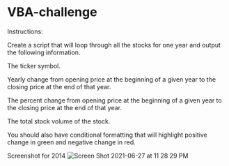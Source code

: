 # VBA-challenge

Instructions:

Create a script that will loop through all the stocks for one year and output the following information.

The ticker symbol.

Yearly change from opening price at the beginning of a given year to the closing price at the end of that year.

The percent change from opening price at the beginning of a given year to the closing price at the end of that year.

The total stock volume of the stock.

You should also have conditional formatting that will highlight positive change in green and negative change in red.


Screenshot for 2014
![Screen Shot 2021-06-27 at 11 28 29 PM](https://user-images.githubusercontent.com/84927172/123575495-e19f0880-d79f-11eb-8fac-30c51ab8a66f.png)
